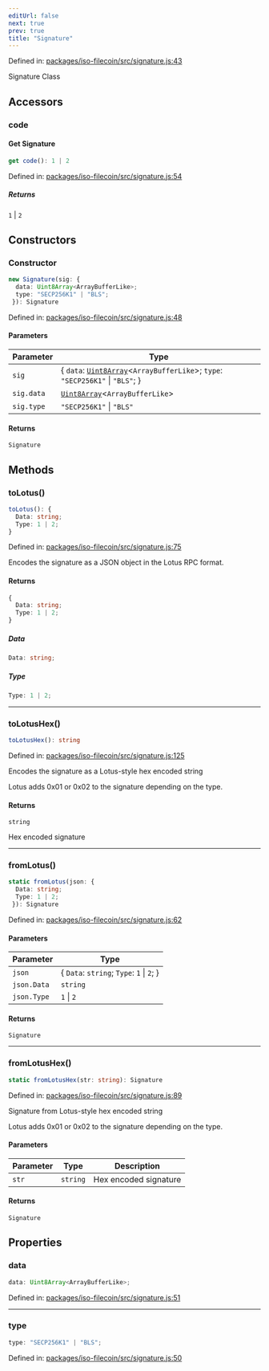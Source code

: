 ```yaml
---
editUrl: false
next: true
prev: true
title: "Signature"
---
```


Defined in: [packages/iso-filecoin/src/signature.js:43](https://github.com/hugomrdias/filecoin/blob/main/packages/iso-filecoin/src/signature.js#L43)

Signature Class

## Accessors

### code

#### Get Signature

```ts
get code(): 1 | 2
```

Defined in: [packages/iso-filecoin/src/signature.js:54](https://github.com/hugomrdias/filecoin/blob/main/packages/iso-filecoin/src/signature.js#L54)

##### Returns

`1` \| `2`

## Constructors

### Constructor

```ts
new Signature(sig: {
  data: Uint8Array<ArrayBufferLike>;
  type: "SECP256K1" | "BLS";
 }): Signature
```

Defined in: [packages/iso-filecoin/src/signature.js:48](https://github.com/hugomrdias/filecoin/blob/main/packages/iso-filecoin/src/signature.js#L48)

#### Parameters

| Parameter | Type |
| ------ | ------ |
| `sig` | \{ `data`: [`Uint8Array`](https://developer.mozilla.org/docs/Web/JavaScript/Reference/Global_Objects/Uint8Array)\<`ArrayBufferLike`\>; `type`: `"SECP256K1"` \| `"BLS"`; \} |
| `sig.data` | [`Uint8Array`](https://developer.mozilla.org/docs/Web/JavaScript/Reference/Global_Objects/Uint8Array)\<`ArrayBufferLike`\> |
| `sig.type` | `"SECP256K1"` \| `"BLS"` |

#### Returns

`Signature`

## Methods

### toLotus()

```ts
toLotus(): {
  Data: string;
  Type: 1 | 2;
}
```

Defined in: [packages/iso-filecoin/src/signature.js:75](https://github.com/hugomrdias/filecoin/blob/main/packages/iso-filecoin/src/signature.js#L75)

Encodes the signature as a JSON object in the Lotus RPC format.

#### Returns

```ts
{
  Data: string;
  Type: 1 | 2;
}
```

##### Data

```ts
Data: string;
```

##### Type

```ts
Type: 1 | 2;
```

***

### toLotusHex()

```ts
toLotusHex(): string
```

Defined in: [packages/iso-filecoin/src/signature.js:125](https://github.com/hugomrdias/filecoin/blob/main/packages/iso-filecoin/src/signature.js#L125)

Encodes the signature as a Lotus-style hex encoded string

Lotus adds 0x01 or 0x02 to the signature depending on the type.

#### Returns

`string`

Hex encoded signature

***

### fromLotus()

```ts
static fromLotus(json: {
  Data: string;
  Type: 1 | 2;
 }): Signature
```

Defined in: [packages/iso-filecoin/src/signature.js:62](https://github.com/hugomrdias/filecoin/blob/main/packages/iso-filecoin/src/signature.js#L62)

#### Parameters

| Parameter | Type |
| ------ | ------ |
| `json` | \{ `Data`: `string`; `Type`: `1` \| `2`; \} |
| `json.Data` | `string` |
| `json.Type` | `1` \| `2` |

#### Returns

`Signature`

***

### fromLotusHex()

```ts
static fromLotusHex(str: string): Signature
```

Defined in: [packages/iso-filecoin/src/signature.js:89](https://github.com/hugomrdias/filecoin/blob/main/packages/iso-filecoin/src/signature.js#L89)

Signature from Lotus-style hex encoded string

Lotus adds 0x01 or 0x02 to the signature depending on the type.

#### Parameters

| Parameter | Type | Description |
| ------ | ------ | ------ |
| `str` | `string` | Hex encoded signature |

#### Returns

`Signature`

## Properties

### data

```ts
data: Uint8Array<ArrayBufferLike>;
```

Defined in: [packages/iso-filecoin/src/signature.js:51](https://github.com/hugomrdias/filecoin/blob/main/packages/iso-filecoin/src/signature.js#L51)

***

### type

```ts
type: "SECP256K1" | "BLS";
```

Defined in: [packages/iso-filecoin/src/signature.js:50](https://github.com/hugomrdias/filecoin/blob/main/packages/iso-filecoin/src/signature.js#L50)

